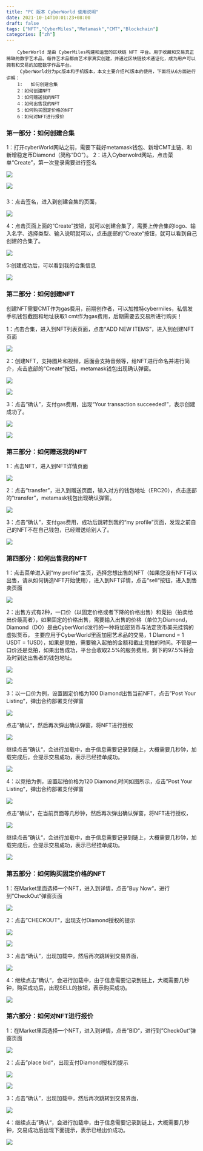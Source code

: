 ```yaml
---
title: "PC 版本 CyberWorld 使用说明"
date: 2021-10-14T10:01:23+08:00
draft: false
tags: ["NFT","CyberMiles","Metamask","CMT","Blockchain"] 
categories: ["zh"] 
---
```


        CyberWorld 是由 CyberMiles构建和运营的区块链 NFT 平台。用于收藏和交易真正稀缺的数字艺术品。每件艺术品都由艺术家真实创建，并通过区块链技术通证化，成为用户可以拥有和交易的加密数字作品平台。
         CyberWorld分为pc版本和手机版本，本文主要介绍PC版本的使用，下面将从6方面进行讲解：      
        1:   如何创建合集
        2：如何创建NFT
        3：如何赠送我的NFT
        4：如何出售我的NFT  
        5：如何购买固定价格的NFT
        6：如何对NFT进行报价


### 第一部分：如何创建合集

1：打开cyberWorld网站之前，需要下载好metamask钱包、新增CMT主链、和新增稳定币Diamond（简称“DO”）。
2：进入Cyberwolrd网站，点击菜单“Create”，第一次登录需要进行签名

![](/images/20211013-Tutorial4-01.png)

![](/images/20211013-Tutorial4-02.png)
###  

3：点击签名，进入到创建合集的页面，

![](/images/20211013-Tutorial4-03.png)

4：点击页面上面的“Create”按钮，就可以创建合集了，需要上传合集的logo、输入名字、选择类型、输入说明就可以，点击底部的”Create“按钮，就可以看到自己创建的合集了。

![](/images/20211013-Tutorial4-04.png)

5:创建成功后，可以看到我的合集信息

![](/images/20211013-Tutorial4-05.png)


### 第二部分：如何创建NFT

创建NFT需要CMT作为gas费用，前期创作者，可以加推特cybermiles，私信发手机钱包截图和地址获取1 cmt作为gas费用，后期需要去交易所进行购买！

1：点击合集，进入到NFT列表页面，点击“ADD NEW ITEMS”，进入到创建NFT页面

![](/images/20211013-Tutorial4-06.png)

2：创建NFT，支持图片和视频，后面会支持音频等，给NFT进行命名并进行简介，点击底部的“Create”按钮，metamask钱包出现确认弹窗。

![](/images/20211013-Tutorial4-07.png)

![](/images/20211013-Tutorial4-08.png)

3：点击“确认”，支付gas费用，出现“Your transaction succeeded!”，表示创建成功了。

![](/images/20211013-Tutorial4-09.png)

![](/images/20211013-Tutorial4-10.png)

### 第三部分：如何赠送我的NFT

1：点击NFT，进入到NFT详情页面

![](/images/20211013-Tutorial4-11.png)

2：点击“transfer”，进入到赠送页面，输入对方的钱包地址（ERC20），点击底部的“transfer”，metamask钱包出现确认弹窗。

![](/images/20211013-Tutorial4-12.png)

3：点击“确认”，支付gas费用，成功后跳转到我的“my profile”页面，发现之前自己的NFT不在自己钱包，已经赠送给别人了。

![](/images/20211013-Tutorial4-13.png)

###  第四部分：如何出售我的NFT  

1：点击菜单进入到“my profile”主页，选择您想出售的NFT（如果您没有NFT可以出售，请从如何铸造NFT开始使用），进入到NFT详情，点击“sell“按钮，进入到售卖页面

![](/images/20211013-Tutorial4-14.png)

2：出售方式有2种，一口价（以固定价格或者下降的价格出售）和竞拍（拍卖给出价最高者），如果固定的价格出售，需要输入出售的价格（单位为Diamond，Diamond（DO）是由CyberWorld发行的一种将加密货币与法定货币美元挂钩的虚拟货币，
主要应用于CyberWorld里面加密艺术品的交易，1 DIamond = 1 USDT = 1USD），如果是竞拍，需要输入起拍的金额和截止竞拍的时间。不管是一口价还是竞拍，如果出售成功，平台会收取2.5%的服务费用，剩下的97.5%将会及时到达出售者的钱包地址。

![](/images/20211013-Tutorial4-15.png)

![](/images/20211013-Tutorial4-16.png)

3：以一口价为例，设置固定价格为100 Diamond出售当前NFT，点击”Post Your Listing“，弹出合约部署支付弹窗

![](/images/20211013-Tutorial4-17.png)

点击”确认“，然后再次弹出确认弹窗，将NFT进行授权

![](/images/20211013-Tutorial4-18.png)

继续点击”确认“，会进行加载中，由于信息需要记录到链上，大概需要几秒钟，加载完成后，会提示交易成功，表示已经挂单成功。

![](/images/20211013-Tutorial4-19.png)

4：以竞拍为例，设置起拍价格为120 Diamond,时间如图所示，点击”Post Your Listing“，弹出合约部署支付弹窗

![](/images/20211013-Tutorial4-20.png)

点击”确认“，在当前页面等几秒钟，然后再次弹出确认弹窗，将NFT进行授权，

![](/images/20211013-Tutorial4-21.png)

继续点击”确认“，会进行加载中，由于信息需要记录到链上，大概需要几秒钟，加载完成后，会提示交易成功，表示已经挂单成功。

![](/images/20211013-Tutorial4-22.png)


###   第五部分：如何购买固定价格的NFT

1：在Market里面选择一个NFT，进入到详情，点击”Buy Now“，进行到”CheckOut“弹窗页面

![](/images/20211013-Tutorial4-23.png)

2：点击”CHECKOUT“，出现支付Diamond授权的提示

![](/images/20211013-Tutorial4-24.png)

![](/images/20211013-Tutorial4-25.png)

3：点击“确认”，出现加载中，然后再次跳转到交易界面，

![](/images/20211013-Tutorial4-26.png)

4：继续点击”确认“，会进行加载中，由于信息需要记录到链上，大概需要几秒钟，购买成功后，出现SELL的按钮，表示购买成功。

![](/images/20211013-Tutorial4-27.png)


###   第六部分：如何对NFT进行报价

1：在Market里面选择一个NFT，进入到详情，点击”BID“，进行到”CheckOut“弹窗页面

![](/images/20211013-Tutorial4-28.png)

2：点击”place bid“，出现支付Diamond授权的提示

![](/images/20211013-Tutorial4-29.png)

![](/images/20211013-Tutorial4-30.png)

3：点击“确认”，出现加载中，然后再次跳转到交易界面，

![](/images/20211013-Tutorial4-31.png)

4：继续点击”确认“，会进行加载中，由于信息需要记录到链上，大概需要几秒钟，交易成功后出现下面提示，表示已经出价成功。

![](/images/20211013-Tutorial4-32.png)
